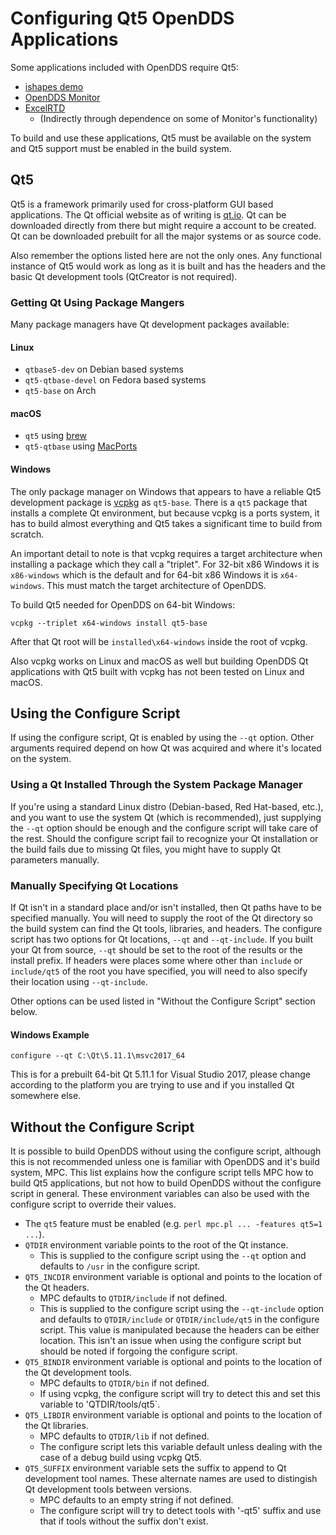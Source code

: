 # Configuring Qt5 OpenDDS Applications

Some applications included with OpenDDS require Qt5:

  - [ishapes demo](../examples/DCPS/ishapes)
  - [OpenDDS Monitor](../tools/monitor)
  - [ExcelRTD](../tools/excelRTD)
    - (Indirectly through dependence on some of Monitor's functionality)

To build and use these applications, Qt5 must be available on the system and
Qt5 support must be enabled in the build system.

## Qt5

Qt5 is a framework primarily used for cross-platform GUI based applications.
The Qt official website as of writing is [qt.io](https://qt.io).
Qt can be downloaded directly from there but might require a account to be
created.
Qt can be downloaded prebuilt for all the major systems or as source code.

Also remember the options listed here are not the only ones.
Any functional instance of Qt5 would work as long as it is built and has the
headers and the basic Qt development tools (QtCreator is not required).

### Getting Qt Using Package Mangers

Many package managers have Qt development packages available:

#### Linux

  - `qtbase5-dev` on Debian based systems
  - `qt5-qtbase-devel` on Fedora based systems
  - `qt5-base` on Arch

#### macOS

  - `qt5` using [brew](https://brew.sh/)
  - `qt5-qtbase` using [MacPorts](https://www.macports.org/)

#### Windows

The only package manager on Windows that appears to have a reliable Qt5
development package is [vcpkg](https://github.com/Microsoft/vcpkg) as
`qt5-base`. There is a `qt5` package that installs a complete Qt environment,
but because vcpkg is a ports system, it has to build almost everything and
Qt5 takes a significant time to build from scratch.

An important detail to note is that vcpkg requires a target
architecture when installing a package which they call a "triplet".
For 32-bit x86 Windows it is `x86-windows` which is the default and
for 64-bit x86 Windows it is `x64-windows`.
This must match the target architecture of OpenDDS.

To build Qt5 needed for OpenDDS on 64-bit Windows:

```
vcpkg --triplet x64-windows install qt5-base
```

After that Qt root will be `installed\x64-windows` inside the root of vcpkg.

Also vcpkg works on Linux and macOS as well but building OpenDDS Qt
applications with Qt5 built with vcpkg has not been tested on Linux and macOS.

## Using the Configure Script

If using the configure script, Qt is enabled by using the `--qt` option. Other
arguments required depend on how Qt was acquired and where it's located on
the system.

### Using a Qt Installed Through the System Package Manager

If you're using a standard Linux distro (Debian-based, Red Hat-based, etc.),
and you want to use the system Qt (which is recommended), just supplying the
`--qt` option should be enough and the configure script will take care of the
rest. Should the configure script fail to recognize your Qt installation or
the build fails due to missing Qt files, you might have to supply Qt
parameters manually.

### Manually Specifying Qt Locations

If Qt isn't in a standard place and/or isn't installed, then Qt paths have to
be specified manually. You will need to supply the root of the Qt directory so
the build system can find the Qt tools, libraries, and headers. The configure
script has two options for Qt locations, `--qt` and `--qt-include`. If you
built your Qt from source, `--qt` should be set to the root of the results
or the install prefix. If headers were places some where other than
`include` or `include/qt5` of the root you have specified, you will need to
also specify their location using `--qt-include`.

Other options can be used listed in "Without the Configure Script" section
below.

#### Windows Example

```
configure --qt C:\Qt\5.11.1\msvc2017_64
```

This is for a prebuilt 64-bit Qt 5.11.1 for Visual Studio 2017, please change
according to the platform you are trying to use and if you installed Qt
somewhere else.

## Without the Configure Script

It is possible to build OpenDDS without using the configure script, although
this is not recommended unless one is familiar with OpenDDS and it's build
system, MPC. This list explains how the configure script tells MPC how to
build Qt5 applications, but not how to build OpenDDS without the configure
script in general. These environment variables can also be used with the
configure script to override their values.

  - The `qt5` feature must be enabled (e.g. `perl mpc.pl ... -features qt5=1 ...`).
  - `QTDIR` environment variable points to the root of the Qt instance.
    - This is supplied to the configure script using the `--qt` option and
      defaults to `/usr` in the configure script.
  - `QT5_INCDIR` environment variable is optional and points to the location
    of the Qt headers.
    - MPC defaults to `QTDIR/include` if not defined.
    - This is supplied to the configure script using the `--qt-include` option
      and defaults to `QTDIR/include` or `QTDIR/include/qt5` in the configure
      script. This value is manipulated because the headers can be either
      location. This isn't an issue when using the configure script but should
      be noted if forgoing the configure script.
  - `QT5_BINDIR` environment variable is optional and points to the location
    of the Qt development tools.
    - MPC defaults to `QTDIR/bin` if not defined.
    - If using vcpkg, the configure script will try to detect this and set
      this variable to 'QTDIR/tools/qt5`.
  - `QT5_LIBDIR` environment variable is optional and points to the location
    of the Qt libraries.
    - MPC defaults to `QTDIR/lib` if not defined.
    - The configure script lets this variable default unless dealing with the
      case of a debug build using vcpkg Qt5.
  - `QT5_SUFFIX` environment variable sets the suffix to append to Qt
     development tool names. These alternate names are used to distingish
     Qt development tools between versions.
    - MPC defaults to an empty string if not defined.
    - The configure script will try to detect tools with '-qt5' suffix and use
      that if tools without the suffix don't exist.

